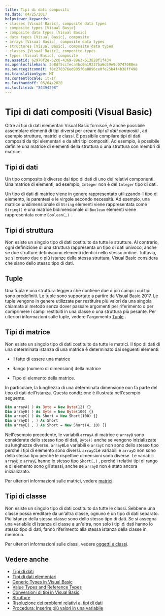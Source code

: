 ```yaml
---
title: Tipi di dati compositi
ms.date: 04/25/2017
helpviewer_keywords:
- classes [Visual Basic], composite data types
- composite types [Visual Basic]
- composite data types [Visual Basic]
- data types [Visual Basic], composite
- arrays [Visual Basic], composite data types
- structures [Visual Basic], composite data types
- classes [Visual Basic], composite types
- types [Visual Basic], composite
ms.assetid: 62970f2e-52c0-4369-8963-613820f1f434
ms.openlocfilehash: 3e8df5ccfeca4bc0a19237ba6d59e9d0747080ea
ms.sourcegitcommit: f8c270376ed905f6a8896ce0fe25b4f4b38ff498
ms.translationtype: MT
ms.contentlocale: it-IT
ms.lasthandoff: 06/04/2020
ms.locfileid: "84394298"
---
```

# <a name="composite-data-types-visual-basic"></a>Tipi di dati compositi (Visual Basic)
Oltre ai tipi di dati elementari Visual Basic fornisce, è anche possibile assemblare elementi di tipi diversi per creare *tipi di dati compositi* , ad esempio strutture, matrici e classi. È possibile compilare tipi di dati compositi da tipi elementari e da altri tipi compositi. Ad esempio, è possibile definire una matrice di elementi della struttura o una struttura con membri di matrice.  
  
## <a name="data-types"></a>Tipi di dati  
 Un tipo composito è diverso dal tipo di dati di uno dei relativi componenti. Una matrice di elementi, ad esempio, `Integer` non è del `Integer` tipo di dati.  
  
 Un tipo di dati di matrice viene in genere rappresentato utilizzando il tipo di elemento, le parentesi e le virgole secondo necessità. Ad esempio, una matrice unidimensionale di `String` elementi viene rappresentata come `String()` e una matrice bidimensionale di `Boolean` elementi viene rappresentata come `Boolean(,)` .  
  
## <a name="structure-types"></a>Tipi di struttura  
 Non esiste un singolo tipo di dati costituito da tutte le strutture. Al contrario, ogni definizione di una struttura rappresenta un tipo di dati univoco, anche se due strutture definiscono elementi identici nello stesso ordine. Tuttavia, se si creano due o più istanze della stessa struttura, Visual Basic considera che siano dello stesso tipo di dati.  
  
## <a name="tuples"></a>Tuple

Una tupla è una struttura leggera che contiene due o più campi i cui tipi sono predefiniti. Le tuple sono supportate a partire da Visual Basic 2017. Le tuple vengono in genere utilizzate per restituire più valori da una singola chiamata al metodo senza dover passare argomenti per riferimento o per comprimere i campi restituiti in una classe o una struttura più pesante. Per ulteriori informazioni sulle tuple, vedere l'argomento [Tuple](tuples.md) .

## <a name="array-types"></a>Tipi di matrice  
 Non esiste un singolo tipo di dati costituito da tutte le matrici. Il tipo di dati di una determinata istanza di una matrice è determinato dai seguenti elementi:  
  
- Il fatto di essere una matrice  
  
- Rango (numero di dimensioni) della matrice  
  
- Tipo di elemento della matrice.  
  
 In particolare, la lunghezza di una determinata dimensione non fa parte del tipo di dati dell'istanza. Questa condizione è illustrata nell'esempio seguente.  
  
```vb  
Dim arrayA( ) As Byte = New Byte(12) {}  
Dim arrayB( ) As Byte = New Byte(100) {}  
Dim arrayC( ) As Short = New Short(100) {}  
Dim arrayD( , ) As Short  
Dim arrayE( , ) As Short = New Short(4, 10) {}  
```  
  
 Nell'esempio precedente, le variabili `arrayA` di matrice e `arrayB` sono considerate dello stesso tipo di dati, `Byte()` anche se vengono inizializzate su lunghezze diverse. `arrayB`Le variabili e `arrayC` non sono dello stesso tipo perché i tipi di elemento sono diversi. `arrayC`Le variabili e `arrayD` non sono dello stesso tipo perché le rispettive dimensioni sono diverse. Le variabili `arrayD` e `arrayE` hanno lo stesso tipo `Short(,)` , perché i relativi tipi di rango e di elemento sono gli stessi, anche se `arrayD` non è stato ancora inizializzato.  
  
 Per ulteriori informazioni sulle matrici, vedere [matrici](../arrays/index.md).  
  
## <a name="class-types"></a>Tipi di classe  
 Non esiste un singolo tipo di dati costituito da tutte le classi. Sebbene una classe possa ereditare da un'altra classe, ognuno è un tipo di dati separato. Più istanze della stessa classe sono dello stesso tipo di dati. Se si assegna una variabile di istanza di classe a un'altra, non solo i tipi di dati hanno lo stesso tipo di dati, fanno riferimento alla stessa istanza della classe in memoria.  
  
 Per ulteriori informazioni sulle classi, vedere [oggetti e classi](../objects-and-classes/index.md).  
  
## <a name="see-also"></a>Vedere anche

- [Tipi di dati](index.md)
- [Tipi di dati elementari](elementary-data-types.md)
- [Generic Types in Visual Basic](generic-types.md)
- [Value Types and Reference Types](value-types-and-reference-types.md)
- [Conversioni di tipi in Visual Basic](type-conversions.md)
- [Strutture](structures.md)
- [Risoluzione dei problemi relativi ai tipi di dati](troubleshooting-data-types.md)
- [Procedura: Inserire più valori in una variabile](how-to-hold-more-than-one-value-in-a-variable.md)

